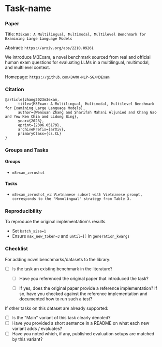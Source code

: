 # Task-name

### Paper

Title: `M3Exam: A Multilingual, Multimodal, Multilevel Benchmark for Examining Large Language Models`

Abstract: `https://arxiv.org/abs/2210.09261`

We introduce M3Exam, a novel benchmark sourced from real and official human exam questions for evaluating LLMs in a multilingual, multimodal, and multilevel context.

Homepage: `https://github.com/DAMO-NLP-SG/M3Exam`


### Citation

```
@article{zhang2023m3exam,
      title={M3Exam: A Multilingual, Multimodal, Multilevel Benchmark for Examining Large Language Models},
      author={Wenxuan Zhang and Sharifah Mahani Aljunied and Chang Gao and Yew Ken Chia and Lidong Bing},
      year={2023},
      eprint={2306.05179},
      archivePrefix={arXiv},
      primaryClass={cs.CL}
}
```

### Groups and Tasks

#### Groups

* `m3exam_zeroshot`

#### Tasks

* `m3exam_zeroshot_vi`: `Vietnamese subset with Vietnamese prompt, corresponds to the "Monolingual" strategy from Table 3.`

### Reproducibility

To reproduce the original implementation's results

* Set `batch_size=1`
* Ensure `max_new_token=3` and `until=[]` in `generation_kwargs`

### Checklist

For adding novel benchmarks/datasets to the library:
* [ ] Is the task an existing benchmark in the literature?
  * [ ] Have you referenced the original paper that introduced the task?
  * [ ] If yes, does the original paper provide a reference implementation? If so, have you checked against the reference implementation and documented how to run such a test?


If other tasks on this dataset are already supported:
* [ ] Is the "Main" variant of this task clearly denoted?
* [ ] Have you provided a short sentence in a README on what each new variant adds / evaluates?
* [ ] Have you noted which, if any, published evaluation setups are matched by this variant?
